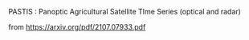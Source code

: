  PASTIS : Panoptic Agricultural Satellite TIme Series (optical and radar)

 from https://arxiv.org/pdf/2107.07933.pdf
